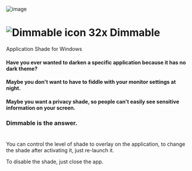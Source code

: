 ![image](https://github.com/himothy-dev/dimmable/assets/166666905/900d735d-e451-4cbe-9868-73607b20ac09)
# ![Dimmable icon 32x](https://github.com/himothy-dev/dimmable/assets/166666905/cdc01aba-4565-4f51-a24f-c62051f04dea) Dimmable
Application Shade for Windows


#### Have you ever wanted to darken a specific application because it has no dark theme?
#### Maybe you don't want to have to fiddle with your monitor settings at night.
#### Maybe you want a privacy shade, so people can't easily see sensitive information on your screen.
### Dimmable is the answer.
#

You can control the level of shade to overlay on the application, to change the shade after activating it, just re-launch it. 

To disable the shade, just close the app.
